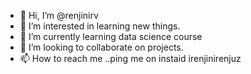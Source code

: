 - 👋 Hi, I’m @renjinirv
- 👀 I’m interested in learning new things.
- 🌱 I’m currently learning data science course
- 💞️ I’m looking to collaborate on projects.
- 📫 How to reach me ..ping me on instaid irenjinirenjuz

<!---
renjinirv/renjinirv is a ✨ special ✨ repository because its `README.md` (this file) appears on your GitHub profile.
You can click the Preview link to take a look at your changes.
--->
